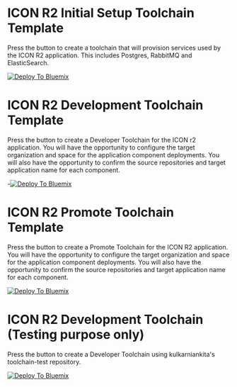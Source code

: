 # ICON R2 Initial Setup Toolchain Template

Press the button to create a toolchain that will provision services used by the ICON R2 application.  This includes Postgres, RabbitMQ and ElasticSearch.

[![Deploy To Bluemix](https://console.ng.bluemix.net/devops/graphics/create_toolchain_button.png)](https://console.ehealthontario.ca-east.bluemix.net/devops/setup/deploy/?repository=https%3A//github.com/kulkarniankitaibm/toolchain-moh)


# ICON R2 Development Toolchain Template

Press the button to create a Developer Toolchain for the ICON r2 application.  You will have the opportunity to configure the target organization and space for the application component deployments.  You will also have the opportunity to confirm the source repositories and target application name for each component.

-[![Deploy To Bluemix](https://console.ng.bluemix.net/devops/graphics/create_toolchain_button.png)](https://console.ng.bluemix.net/devops/setup/deploy/?repository=https%3A//github.com/ileneruth/toolchain-test)


# ICON R2 Promote Toolchain Template

Press the button to create a Promote Toolchain for the ICON R2 application.  You will have the opportunity to configure the target organization and space for the application component deployments.  You will also have the opportunity to confirm the source repositories and target application name for each component.

[![Deploy To Bluemix](https://console.ng.bluemix.net/devops/graphics/create_toolchain_button.png)](https://console.ng.bluemix.net/devops/setup/deploy/?repository=https%3A//git.ng.bluemix.net/ilene/toolchain-promote-moh)



# ICON R2 Development Toolchain (Testing purpose only)

Press the button to create a Developer Toolchain using kulkarniankita's toolchain-test repository.

[![Deploy To Bluemix](https://console.ng.bluemix.net/devops/graphics/create_toolchain_button.png)](https://console.ehealthontario.ca-east.bluemix.net/devops/setup/deploy/?repository=https%3A//github.com/kulkarniankita/toolchain-test)

